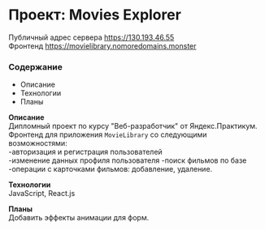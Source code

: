 # Проект: Movies Explorer
Публичный адрес сервера https://130.193.46.55  
Фронтенд https://movielibrary.nomoredomains.monster

### Содержание
* Описание
* Технологии
* Планы

**Описание**  
Дипломный проект по курсу "Веб-разработчик" от Яндекс.Практикум.
Фронтенд для приложения `MovieLibrary` со следующими возможностями:  
-авторизация и регистрация пользователей  
-изменение данных профиля пользователя
-поиск фильмов по базе
-операции с карточками фильмов: добавление, удаление.

**Технологии**  
JavaScript, React.js

**Планы**  
Добавить эффекты анимации для форм.
